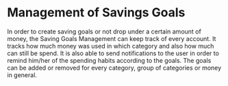 # Management of Savings Goals

In order to create saving goals or not drop under a certain amount of money, the Saving Goals Management can keep track of every account. It tracks how much money was used in which category and also how much can still be spend. It is also able to send notifications to the user in order to remind him/her of the spending habits according to the goals. The goals can be added or removed for every category, group of categories or money in general.
